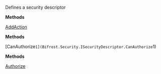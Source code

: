 Defines a security descriptor

**Methods**

[AddAction](Bifrost.Security.ISecurityDescriptor.AddAction)


**Methods**

[CanAuthorize``1](Bifrost.Security.ISecurityDescriptor.CanAuthorize``1)


**Methods**

[Authorize](Bifrost.Security.ISecurityDescriptor.Authorize)
